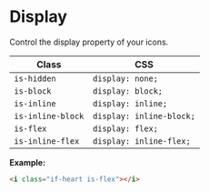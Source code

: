 # Display

Control the display property of your icons.

| Class | CSS |
| --- | --- |
| `is-hidden` | `display: none;` |
| `is-block` | `display: block;` |
| `is-inline` | `display: inline;` |
| `is-inline-block` | `display: inline-block;` |
| `is-flex` | `display: flex;` |
| `is-inline-flex` | `display: inline-flex;` |

**Example:**
```html
<i class="if-heart is-flex"></i>
```
